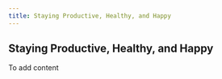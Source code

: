 ```yaml
---
title: Staying Productive, Healthy, and Happy
---
```


## Staying Productive, Healthy, and Happy

To add content